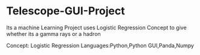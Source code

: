 # Telescope-GUI-Project
Its a machine Learning Project uses Logistic Regression Concept to give whether its a gamma rays or a hadron

Concept: Logistic Regression
Languages:Python,Python GUI,Panda,Numpy
